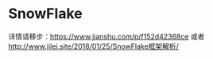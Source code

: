 # SnowFlake
详情请移步：https://www.jianshu.com/p/f152d42368ce  或者 http://www.jilei.site/2018/01/25/SnowFlake框架解析/
